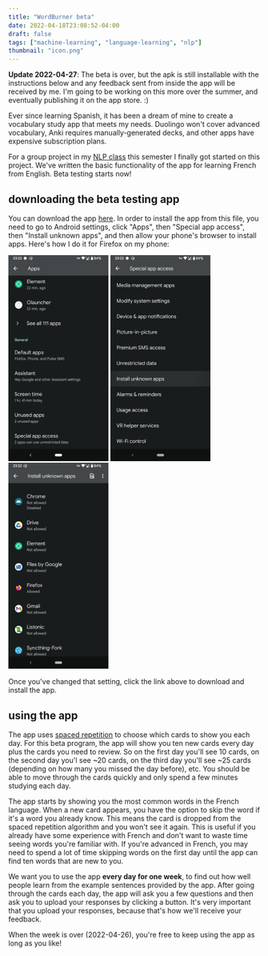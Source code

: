 ```yaml
---
title: "WordBurner beta"
date: 2022-04-18T23:08:52-04:00
draft: false
tags: ["machine-learning", "language-learning", "nlp"]
thumbnail: "icon.png"
---
```


**Update 2022-04-27**: The beta is over, but the apk is still installable with the instructions below and any feedback sent from inside the app will be received by me. I'm going to be working on this more over the summer, and eventually publishing it on the app store. :)

Ever since learning Spanish, it has been a dream of mine to create a vocabulary study app that meets my needs. Duolingo won't cover advanced vocabulary, Anki requires manually-generated decks, and other apps have expensive subscription plans.

For a group project in my [NLP class](https://www-labs.iro.umontreal.ca/~liubang/IFT%206289%20-%20Winter%202022.htm) this semester I finally got started on this project. We've written the basic functionality of the app for learning French from English. Beta testing starts now!

## downloading the beta testing app

You can download the app [here](beta.apk). In order to install the app from this file, you need to go to Android settings, click "Apps", then "Special app access", then "Install unknown apps", and then allow your phone's browser to install apps. Here's how I do it for Firefox on my phone:

<img src="apk-permission1.png" alt="app settings" style="width:200px;"/> <img src="apk-permission2.png" alt="special app access page" style="width:200px;"/> <img src="apk-permission3.png" alt="install unknown app page" style="width:200px;"/>

Once you've changed that setting, click the link above to download and install the app.

## using the app

The app uses [spaced repetition](https://en.wikipedia.org/wiki/Spaced_repetition) to choose which cards to show you each day. For this beta program, the app will show you ten new cards every day plus the cards you need to review. So on the first day you'll see 10 cards, on the second day you'l see \~20 cards, on the third day you'll see \~25 cards (depending on how many you missed the day before), etc. You should be able to move through the cards quickly and only spend a few minutes studying each day.

The app starts by showing you the most common words in the French language. When a new card appears, you have the option to skip the word if it's a word you already know. This means the card is dropped from the spaced repetition algorithm and you won't see it again. This is useful if you already have some experience with French and don't want to waste time seeing words you're familiar with. If you're advanced in French, you may need to spend a lot of time skipping words on the first day until the app can find ten words that are new to you.

We want you to use the app **every day for one week**, to find out how well people learn from the example sentences provided by the app. After going through the cards each day, the app will ask you a few questions and then ask you to upload your responses by clicking a button. It's very important that you upload your responses, because that's how we'll receive your feedback.

When the week is over (2022-04-26), you're free to keep using the app as long as you like!
